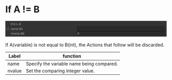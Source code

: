 # If A != B
![IfNotEqual](img/IfNotEqual.jpg)

If A(variable) is not equal to B(int), the Actions that follow will be discarded.


|  Label |  function  |
| ----   | ---- |
| name | Specify the variable name being compared. |
| nvalue | Set the comparing integer value. |
